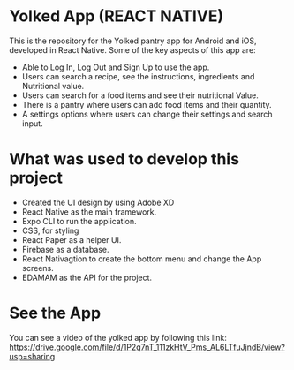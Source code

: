 # Yolked App (REACT NATIVE)
This is the repository for the Yolked pantry app for Android and iOS, developed in React Native. Some of the key aspects of this app are:

- Able to Log In, Log Out and Sign Up to use the app.
- Users can search a recipe, see the instructions, ingredients and Nutritional value.
- Users can search for a food items and see their nutritional Value.
- There is a pantry where users can add food items and their quantity.
- A settings options where users can change their settings and search input.

# What was used to develop this project

- Created the UI design by using Adobe XD
- React Native as the main framework.
- Expo CLI to run the application.
- CSS, for styling
- React Paper as a helper UI.
- Firebase as a database.
- React Nativagtion to create the bottom menu and change the App screens.
- EDAMAM as the API for the project.

# See the App

You can see a video of the yolked app by following this link: https://drive.google.com/file/d/1P2q7nT_111zkHtV_Pms_AL6LTfuJjndB/view?usp=sharing